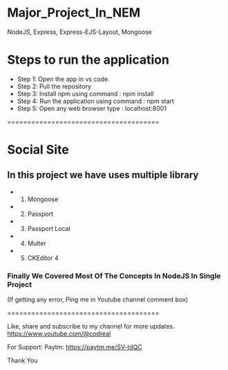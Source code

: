 # Major_Project_In_NEM

NodeJS, Express, Express-EJS-Layout, Mongoose

# Steps to run the application

- Step 1: Open the app in vs code. 
- Step 2: Pull the repository
- Step 3: Install npm using command : npm install
- Step 4: Run the application using command : npm start 
- Step 5: Open any web browser type : localhost:8001

======================================

# Social Site

## In this project we have uses multiple library
- 1. Mongoose

- 2. Passport

- 3. Passport Local

- 4. Multer

- 5. CKEditor 4

### Finally We Covered Most Of The Concepts In NodeJS In Single Project

(If getting any error, Ping me in Youtube channel comment box)

======================================

Like, share and subscribe to my channel for more updates.
https://www.youtube.com/@codreal

For Support:
Paytm: https://paytm.me/SV-tdQC

Thank You

